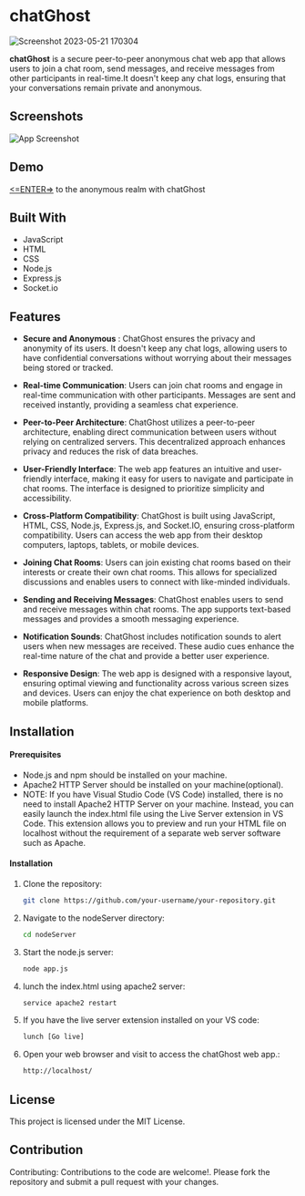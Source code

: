 
# chatGhost
![Screenshot 2023-05-21 170304](https://github.com/AnkitNayak-eth/chatGhost/assets/52006128/60ba62be-5211-4c2a-a5de-03a63c2637ab)

<b>chatGhost</b> is a secure peer-to-peer anonymous chat web app that allows users to join a chat room, send messages, and receive messages from other participants in real-time.It doesn't keep any chat logs, ensuring that your conversations remain private and anonymous.

## Screenshots
![App Screenshot](https://github.com/AnkitNayak-eth/chatGhost/assets/52006128/e3579b7c-ca91-4324-bcec-cf12b258ce18)

## Demo
[<=ENTER=>](http://141.148.214.44/) to the anonymous realm with chatGhost


## Built With
- JavaScript
- HTML
- CSS
- Node.js
- Express.js
- Socket.io

## Features

- <b>Secure and Anonymous</b> : ChatGhost ensures the privacy and anonymity of its users. It doesn't keep any chat logs, allowing users to have confidential conversations without worrying about their messages being stored or tracked.
 
- <b>Real-time Communication</b>: Users can join chat rooms and engage in real-time communication with other participants. Messages are sent and received instantly, providing a seamless chat experience.
   
- <b>Peer-to-Peer Architecture</b>: ChatGhost utilizes a peer-to-peer architecture, enabling direct communication between users without relying on centralized servers. This decentralized approach enhances privacy and reduces the risk of data breaches.
   
- <b>User-Friendly Interface</b>: The web app features an intuitive and user-friendly interface, making it easy for users to navigate and participate in chat rooms. The interface is designed to prioritize simplicity and accessibility.
   
- <b>Cross-Platform Compatibility</b>: ChatGhost is built using JavaScript, HTML, CSS, Node.js, Express.js, and Socket.IO, ensuring cross-platform compatibility. Users can access the web app from their desktop computers, laptops, tablets, or mobile devices.
   
- <b>Joining Chat Rooms</b>: Users can join existing chat rooms based on their interests or create their own chat rooms. This allows for specialized discussions and enables users to connect with like-minded individuals.
   
- <b>Sending and Receiving Messages</b>: ChatGhost enables users to send and receive messages within chat rooms. The app supports text-based messages and provides a smooth messaging experience.
   
- <b>Notification Sounds</b>: ChatGhost includes notification sounds to alert users when new messages are received. These audio cues enhance the real-time nature of the chat and provide a better user experience.
   
- <b>Responsive Design</b>: The web app is designed with a responsive layout, ensuring optimal viewing and functionality across various screen sizes and devices. Users can enjoy the chat experience on both desktop and mobile platforms.

## Installation

#### Prerequisites

- Node.js and npm should be installed on your machine.
- Apache2 HTTP Server should be installed on your machine(optional).
- NOTE: If you have Visual Studio Code (VS Code) installed, there is no need to install Apache2 HTTP Server on your machine. Instead, you can easily launch the index.html file using the Live Server extension in VS Code. This extension allows you to preview and run your HTML file on localhost without the requirement of a separate web server software such as Apache.
#### Installation

1. Clone the repository:

   ```bash
   git clone https://github.com/your-username/your-repository.git

2. Navigate to the nodeServer directory:

   ```bash
   cd nodeServer

3. Start the node.js server:

   ```bash
   node app.js

4. lunch the index.html using apache2 server:

   ```bash
   service apache2 restart

5. If you have the live server extension installed on your VS code:

   ```bash
   lunch [Go live]

6. Open your web browser and visit to access the chatGhost web app.:

   ```bash
   http://localhost/
## License

This project is licensed under the MIT License.


## Contribution
Contributing: Contributions to the code are welcome!. Please fork the repository and submit a pull request with your changes.


